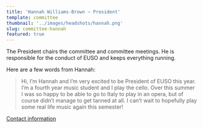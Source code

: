 ```yaml
---
title: 'Hannah Williams-Brown – President'
template: committee
thumbnail: '../images/headshots/hannah.png'
slug: committee-hannah
featured: true
---
```


The President chairs the committee and committee meetings.
He is responsible for the conduct of EUSO and keeps everything running.

Here are a few words from Hannah:

> Hi, I’m Hannah and I’m very excited to be President of EUSO this year. I’m a fourth year music student and I play the cello. Over this summer I was so happy to be able to go to Italy to play in an opera, but of course didn’t manage to get tanned at all. I can’t wait to hopefully play some real life music again this semester!

[Contact information](/contact/)
 